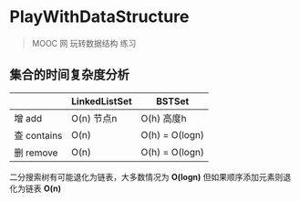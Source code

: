 # PlayWithDataStructure

> MOOC 网 玩转数据结构 练习

## 集合的时间复杂度分析

|     | LinkedListSet | BSTSet  |
|-----| ------------- | -------- |
| 增 add | O(n) 节点n | O(h) 高度h |
| 查 contains | O(n) | O(h) = O(logn)|
| 删 remove| O(n) | O(h) = O(logn)|

二分搜索树有可能退化为链表，大多数情况为 **O(logn)** 但如果顺序添加元素则退化为链表 **O(n)**
 
 